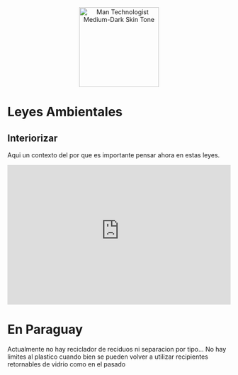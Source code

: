 <div style="text-align:center;">
<img src="https://raw.githubusercontent.com/Tarikul-Islam-Anik/Animated-Fluent-Emojis/master/Emojis/Travel%20and%20places/Sun%20Behind%20Rain%20Cloud.png" alt="Man Technologist Medium-Dark Skin Tone" width="180px" />
</div>

 <!-- <div class="vocaroo-container">
        <iframe width="300" height="60" src="https://vocaroo.com/embed/1bfn2LKLm9JE?autoplay=1" frameborder="0" allow="autoplay"></iframe>
    </div> -->

# Leyes Ambientales
## Interiorizar
Aqui un contexto del por que es importante pensar ahora en estas leyes.
<iframe width="100%" height="315" src="https://www.youtube-nocookie.com/embed/ihq_TLPugZI?si=CchKDJMswyOXUVrU&amp;controls=0" title="YouTube video player" frameborder="0" allow="encrypted-media; picture-in-picture; " referrerpolicy="strict-origin-when-cross-origin" allowfullscreen></iframe> 



# En Paraguay
Actualmente no hay reciclador de reciduos ni separacion por tipo... 
No hay limites al plastico cuando bien se pueden volver a utilizar recipientes retornables de vidrio como en el pasado






